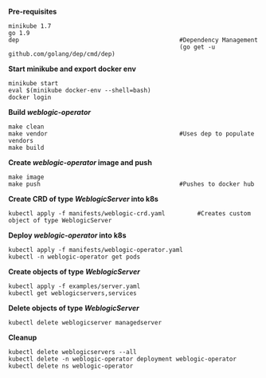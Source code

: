 **Pre-requisites**  
```
minikube 1.7
go 1.9
dep                                             #Dependency Management 
                                                (go get -u github.com/golang/dep/cmd/dep)
```

**Start minikube and export docker env** 
```
minikube start
eval $(minikube docker-env --shell=bash)
docker login
```

**Build _weblogic-operator_**
```
make clean
make vendor                                     #Uses dep to populate vendors
make build
``` 

**Create _weblogic-operator_ image and push** 
```
make image
make push                                       #Pushes to docker hub
``` 

**Create CRD of type _WeblogicServer_ into k8s**
```
kubectl apply -f manifests/weblogic-crd.yaml         #Creates custom object of type WeblogicServer
``` 

**Deploy _weblogic-operator_ into k8s**
```
kubectl apply -f manifests/weblogic-operator.yaml
kubectl -n weblogic-operator get pods
``` 

**Create objects of type _WeblogicServer_**
```
kubectl apply -f examples/server.yaml
kubectl get weblogicservers,services
``` 

**Delete objects of type _WeblogicServer_**
```
kubectl delete weblogicserver managedserver
``` 

**Cleanup**
```
kubectl delete weblogicservers --all
kubectl delete -n weblogic-operator deployment weblogic-operator
kubectl delete ns weblogic-operator
```
